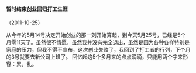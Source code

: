 
#### 暂时结束创业回归打工生涯
（2011-10-25）

从今年的5月14号决定开始创业的那一刻开始算起，到今天5月25号，已经是5个月零11天了。虽然很不情愿，虽然我并没有完全退出，虽然是因为各种各样特别是家庭的压力，但我不得不宣布，这次创业失败了，我回到了打工者的行列，下个月的3号就要去新公司上班了。
回忆起这5个多月来的点点滴滴，只能用两个字来形容：累，乱。
